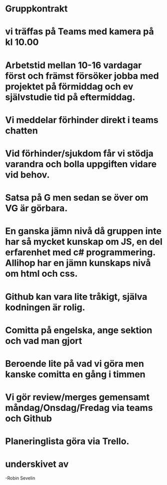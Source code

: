 # Gruppkontrakt

# vi träffas på Teams med kamera på kl 10.00

# Arbetstid mellan 10-16 vardagar först och främst försöker jobba med projektet på förmiddag och ev självstudie tid på eftermiddag.

# Vi meddelar förhinder direkt i teams chatten

# Vid förhinder/sjukdom får vi stödja varandra och bolla uppgiften vidare vid behov.

# Satsa på G men sedan se över om VG är görbara.

# En ganska jämn nivå då gruppen inte har så mycket kunskap om JS, en del erfarenhet med c# programmering. Allihop har en jämn kunskaps nivå om html och css.

# Github kan vara lite tråkigt, själva kodningen är rolig.

#

# Comitta på engelska, ange sektion och vad man gjort

# Beroende lite på vad vi göra men kanske comitta en gång i timmen

# Vi gör review/merges gemensamt måndag/Onsdag/Fredag via teams och Github

# Planeringlista göra via Trello.

#

# underskivet av

-Robin Sevelin
